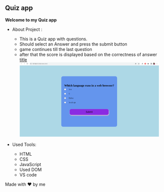 ## Quiz app
**Welcome to my Quiz app**
- About Project :
    - This is a Quiz app with questions.
    - Should select an Answer and press the submit button
    - game continues till the last question
    - after that the score is displayed based on the correctness of answer
[title](sgujuluva.github.io/quizapp-dom/)
![quiz app image](quizapp-github.png)

- Used Tools:
    - HTML
    - CSS
    - JavaScript
    - Used DOM
    - VS code

Made with ❤️ by me



 